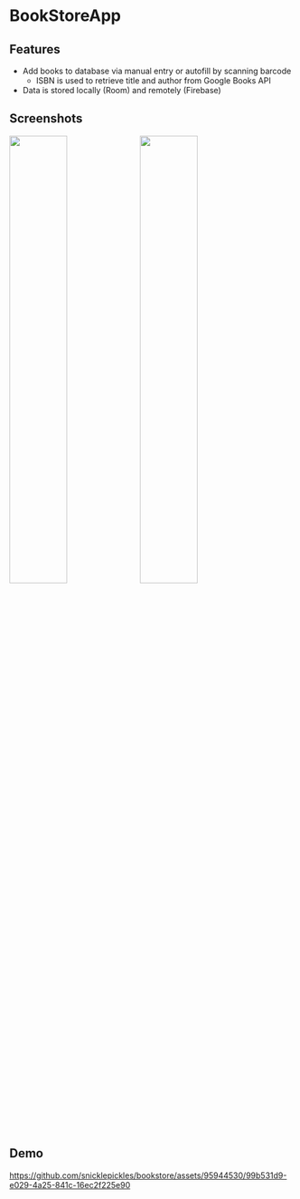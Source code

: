 # BookStoreApp

## Features
- Add books to database via manual entry or autofill by scanning barcode
  - ISBN is used to retrieve title and author from Google Books API
- Data is stored locally (Room) and remotely (Firebase)

## Screenshots
<p float="left">
  <img src="https://github.com/snicklepickles/bookstore/assets/95944530/f554ce46-5de2-4bd5-a263-99c36d208e31" width="45%" />
  <img src="https://github.com/snicklepickles/bookstore/assets/95944530/ba53488e-68cf-4c23-b5b6-a8a04d580926" width="45%" /> 
</p>

## Demo
https://github.com/snicklepickles/bookstore/assets/95944530/99b531d9-e029-4a25-841c-16ec2f225e90

